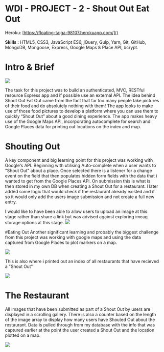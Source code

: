 # WDI - PROJECT - 2 - Shout Out Eat Out

Heroku: [https://floating-taiga-98107.herokuapp.com/]()

**Skills** : 
HTML5, CSS3, JavaScript ES6, jQuery, Gulp, Yarn, Git, GitHub, MongoDB, Mongoose, Express, Google Maps & Place API, bcrypt.

# Intro & Brief
![](https://i.imgur.com/hOTrWCy.jpg)

The task for this project was to build an authenticated, MVC, RESTful resource Express app and if possible use an external API. The idea behind Shout Out Eat Out came from the fact that far too many people take pictures of their food and do absolutely nothing with them! The app looks to make use of those food pictures to develop a platform where you can use them to quickly “Shout Out” about a good dining experience. The app makes heavy use of the Google Maps API, incorporating autocomplete for search and Google Places data for printing out locations on the index and map.

# Shouting Out
A key component and big learning point for this project was working with Google's API. Beginning with utilising Auto-complete when a user wants to "Shout Out" about a place. Once selected there is a listener for a change event on the field that then populates hidden form fields with the data that i wanted to get from the Google Places API. On submission this is what is then stored in my own DB when creating a Shout Out for a restaurant.  I later added some logic that would check if the restaurant already existed and if so it would only add the users image submission and not create a full new entry.

I would like to have been able to allow users to upload an image at this stage rather than share a link but was advised against exploring imeag storage options at this stage.
![](https://i.imgur.com/aeW80YI.png)

#Eating Out
Another significant learning and probably the biggest challenge from this project was working with google maps and using the data captured from Google Places to plot markers on a map.

![](https://i.imgur.com/HchllWf.jpg)

This is also where i printed out an index of all restaurants that have recieved a "Shout Out"

![](https://i.imgur.com/H4d7f5u.jpg)

# The Restaurant

All images that have been submitted as part of a Shout Out by users are displayed in a scrolling gallery. There is also a counter based on the length of the image array to display how many users have Shouted Out about the restaurant. Data is pulled through from my database with the info that was captured earlier at the point the user created a Shout Out and the location plotted on a map.

![](https://i.imgur.com/JCtTNzc.jpg)
